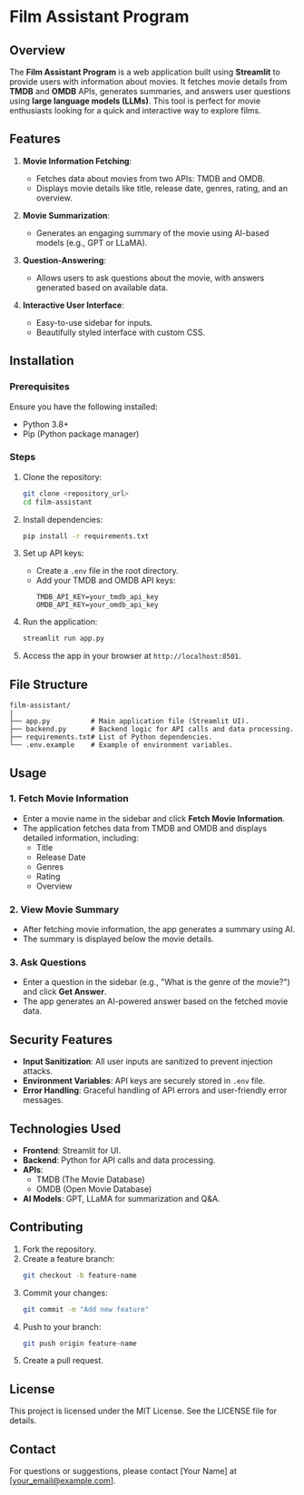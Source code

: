 # Film Assistant Program

## Overview
The **Film Assistant Program** is a web application built using **Streamlit** to provide users with information about movies. It fetches movie details from **TMDB** and **OMDB** APIs, generates summaries, and answers user questions using **large language models (LLMs)**. This tool is perfect for movie enthusiasts looking for a quick and interactive way to explore films.

## Features
1. **Movie Information Fetching**:
   - Fetches data about movies from two APIs: TMDB and OMDB.
   - Displays movie details like title, release date, genres, rating, and an overview.

2. **Movie Summarization**:
   - Generates an engaging summary of the movie using AI-based models (e.g., GPT or LLaMA).

3. **Question-Answering**:
   - Allows users to ask questions about the movie, with answers generated based on available data.

4. **Interactive User Interface**:
   - Easy-to-use sidebar for inputs.
   - Beautifully styled interface with custom CSS.

## Installation

### Prerequisites
Ensure you have the following installed:
- Python 3.8+
- Pip (Python package manager)

### Steps
1. Clone the repository:
   ```bash
   git clone <repository_url>
   cd film-assistant
   ```

2. Install dependencies:
   ```bash
   pip install -r requirements.txt
   ```

3. Set up API keys:
   - Create a `.env` file in the root directory.
   - Add your TMDB and OMDB API keys:
     ```env
     TMDB_API_KEY=your_tmdb_api_key
     OMDB_API_KEY=your_omdb_api_key
     ```

4. Run the application:
   ```bash
   streamlit run app.py
   ```

5. Access the app in your browser at `http://localhost:8501`.

## File Structure
```
film-assistant/
|
├── app.py          # Main application file (Streamlit UI).
├── backend.py      # Backend logic for API calls and data processing.
├── requirements.txt# List of Python dependencies.
└── .env.example    # Example of environment variables.
```

## Usage
### 1. Fetch Movie Information
- Enter a movie name in the sidebar and click **Fetch Movie Information**.
- The application fetches data from TMDB and OMDB and displays detailed information, including:
  - Title
  - Release Date
  - Genres
  - Rating
  - Overview

### 2. View Movie Summary
- After fetching movie information, the app generates a summary using AI.
- The summary is displayed below the movie details.

### 3. Ask Questions
- Enter a question in the sidebar (e.g., "What is the genre of the movie?") and click **Get Answer**.
- The app generates an AI-powered answer based on the fetched movie data.

## Security Features
- **Input Sanitization**: All user inputs are sanitized to prevent injection attacks.
- **Environment Variables**: API keys are securely stored in `.env` file.
- **Error Handling**: Graceful handling of API errors and user-friendly error messages.

## Technologies Used
- **Frontend**: Streamlit for UI.
- **Backend**: Python for API calls and data processing.
- **APIs**:
  - TMDB (The Movie Database)
  - OMDB (Open Movie Database)
- **AI Models**: GPT, LLaMA for summarization and Q&A.

## Contributing
1. Fork the repository.
2. Create a feature branch:
   ```bash
   git checkout -b feature-name
   ```
3. Commit your changes:
   ```bash
   git commit -m "Add new feature"
   ```
4. Push to your branch:
   ```bash
   git push origin feature-name
   ```
5. Create a pull request.

## License
This project is licensed under the MIT License. See the LICENSE file for details.

## Contact
For questions or suggestions, please contact [Your Name] at [your_email@example.com].

